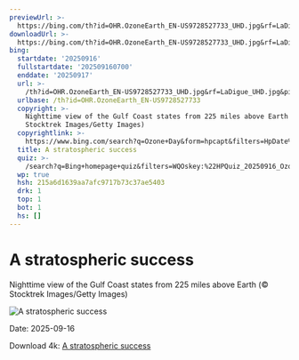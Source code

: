 ```yaml
---
previewUrl: >-
  https://bing.com/th?id=OHR.OzoneEarth_EN-US9728527733_UHD.jpg&rf=LaDigue_UHD.jpg&pid=hp&w=1024&h=576&rs=1&c=4
downloadUrl: >-
  https://bing.com/th?id=OHR.OzoneEarth_EN-US9728527733_UHD.jpg&rf=LaDigue_UHD.jpg&pid=hp&w=3840&h=2160&rs=1&c=4
bing:
  startdate: '20250916'
  fullstartdate: '202509160700'
  enddate: '20250917'
  url: >-
    /th?id=OHR.OzoneEarth_EN-US9728527733_UHD.jpg&rf=LaDigue_UHD.jpg&pid=hp&w=3840&h=2160&rs=1&c=4
  urlbase: /th?id=OHR.OzoneEarth_EN-US9728527733
  copyright: >-
    Nighttime view of the Gulf Coast states from 225 miles above Earth (©
    Stocktrek Images/Getty Images)
  copyrightlink: >-
    https://www.bing.com/search?q=Ozone+Day&form=hpcapt&filters=HpDate%3a%2220250916_0700%22
  title: A stratospheric success
  quiz: >-
    /search?q=Bing+homepage+quiz&filters=WQOskey:%22HPQuiz_20250916_OzoneEarth%22&FORM=HPQUIZ
  wp: true
  hsh: 215a6d1639aa7afc9717b73c37ae5403
  drk: 1
  top: 1
  bot: 1
  hs: []
---
```

# A stratospheric success

Nighttime view of the Gulf Coast states from 225 miles above Earth (© Stocktrek Images/Getty Images)

![A stratospheric success](https://bing.com/th?id=OHR.OzoneEarth_EN-US9728527733_UHD.jpg&rf=LaDigue_UHD.jpg&pid=hp&w=1024&h=576&rs=1&c=4)

Date: 2025-09-16

Download 4k: [A stratospheric success](https://bing.com/th?id=OHR.OzoneEarth_EN-US9728527733_UHD.jpg&rf=LaDigue_UHD.jpg&pid=hp&w=3840&h=2160&rs=1&c=4)
